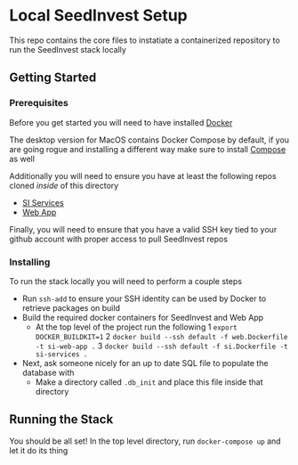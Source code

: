 # Local SeedInvest Setup

This repo contains the core files to instatiate a containerized repository to run the SeedInvest stack locally

## Getting Started

### Prerequisites

Before you get started you will need to have installed [Docker](https://docs.docker.com/v17.09/engine/installation/) 

The desktop version for MacOS contains Docker Compose by default, if you are going rogue and installing a different way make sure to install [Compose](https://docs.docker.com/compose/install/) as well

Additionally you will need to ensure you have at least the following repos cloned *inside* of this directory

- [SI Services](https://github.com/seedinvest/seedinvest)
- [Web App](https://github.com/seedinvest/webapp)

Finally, you will need to ensure that you have a valid SSH key tied to your github account with proper access to pull SeedInvest repos

### Installing

To run the stack locally you will need to perform a couple steps

- Run `ssh-add` to ensure your SSH identity can be used by Docker to retrieve packages on build
- Build the required docker containers for SeedInvest and Web App
  - At the top level of the project run the following
    1 `export DOCKER_BUILDKIT=1`
    2 `docker build --ssh default -f web.Dockerfile -t si-web-app .`
    3 `docker build --ssh default -f si.Dockerfile -t si-services .`
- Next, ask someone nicely for an up to date SQL file to populate the database with
  - Make a directory called `.db_init` and place this file inside that directory
  
## Running the Stack

You should be all set!  In the top level directory, run `docker-compose up` and let it do its thing
